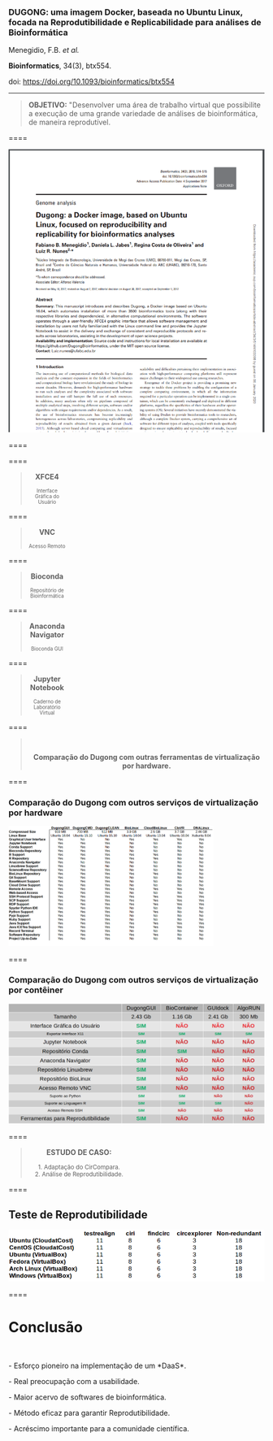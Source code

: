### DUGONG: uma imagem Docker, baseada no Ubuntu Linux, focada na Reprodutibilidade e Replicabilidade para análises de Bioinformática

Menegidio, F.B. *et al.*

**Bioinformatics**, 34(3), btx554. 

doi: https://doi.org/10.1093/bioinformatics/btx554

---

> **OBJETIVO:** "Desenvolver uma área de trabalho virtual que possibilite a execução de uma grande variedade de análises de bioinformática, de maneira reprodutível.

====

<img src="img/FIG17.png" style="background:none; border:none; box-shadow:none;">

====

<!-- .slide: data-background="img/FIG18.png"  data-background-size="1058px 794px"  -->

====

<!-- .slide: data-background="img/FIG20.png" data-background-size="68%" data-background-position="right" -->

<div style="width:100%; text-align: center;">
    <div style="width: 25%;">
        <blockquote style="padding-right: 1em">
            <p><b><center>XFCE4</center></b></p>
            <small><small><center>Interface Gráfica do Usuário</center></small></small>
        </blockquote>
    </div>
</div>

====

<!-- .slide: data-background="img/FIG21.png" data-background-size="68%" data-background-position="right" -->

<div style="width:100%; text-align: center;">
    <div style="width: 25%;">
        <blockquote style="padding-right: 1em">
            <p><b><center>VNC</center></b></p>
            <small><small><center>Acesso Remoto</center></small></small>
        </blockquote>
    </div>
</div>

====

<!-- .slide: data-background="img/FIG23.png" data-background-size="68%" data-background-position="right" -->

<div style="width:100%; text-align: center;">
    <div style="width: 25%;">
        <blockquote style="padding-right: 1em">
            <p><b><center>Bioconda</center></b></p>
            <small><small><center>Repositório de Bioinformática</center></small></small>
        </blockquote>
    </div>
</div>

====

<!-- .slide: data-background="img/FIG24.png" data-background-size="68%" data-background-position="right" -->

<div style="width:100%; text-align: center;">
    <div style="width: 25%;">
        <blockquote style="padding-right: 1em">
            <p><b><center>Anaconda Navigator</center></b></p>
            <small><small><center>Bioconda GUI</center></small></small>
        </blockquote>
    </div>
</div>

====

<!-- .slide: data-background="img/FIG25.png" data-background-size="68%" data-background-position="right" -->

<div style="width:100%; text-align: center;">
    <div style="width: 25%;">
        <blockquote style="padding-right: 1em">
            <p><b><center>Jupyter Notebook</center></b></p>
            <small><small><center>Caderno de Laboratório Virtual</center></small></small>
        </blockquote>
    </div>
</div>

====

<!-- .slide: data-background="img/FIG27.png" data-background-size="68%" data-background-position="center bottom" -->


<div style="width:100%; text-align: center;">
    <div style="width: 100%;">
        <blockquote style="padding-top: 1em">
            <p><b><center>Comparação do Dugong com outras ferramentas de virtualização por hardware.</center></b></p>
        </blockquote>
    </div>
</div>


====

### Comparação do Dugong com outros serviços de virtualização por hardware

<img src="img/FIG26.png" width="80%" height="80%" style="background:none; border:none; box-shadow:none;">

====

### Comparação do Dugong com outros serviços de virtualização por contêiner

<img src="img/FIG27.png" width="100%" height="100%" style="background:none; border:none; box-shadow:none;">

====

<!-- .slide: data-background="img/FIG28.png" data-background-size="50%" data-background-position="right" -->

<div style="width:100%; text-align: center;">
    <div style="width: 50%;">
        <blockquote style="padding-right: 1em">
            <p><b><center>ESTUDO DE CASO:</center></b></p>
            <small><center>1. Adaptação do CirCompara.</center></small>
            <small><center>2. Análise de Reprodutibilidade.</center></small>
        </blockquote>
    </div>
</div>

====

## Teste de Reprodutibilidade

<img src="img/FIG29.png" width="100%" height="100%" style="background:none; border:none; box-shadow:none;">

====

# Conclusão
<br>
<p class="fragment" align="justify" data-fragment-index="1">- Esforço pioneiro na implementação de um *DaaS*.</p>
<p class="fragment" align="justify" data-fragment-index="2">- Real preocupação com a usabilidade.</p>
<p class="fragment" align="justify" data-fragment-index="3">- Maior acervo de softwares de bioinformática.</p>
<p class="fragment" align="justify" data-fragment-index="4">- Método eficaz para garantir Reprodutibilidade.</p>
<p class="fragment" align="justify" data-fragment-index="5">- Acréscimo importante para a comunidade científica.</p>

